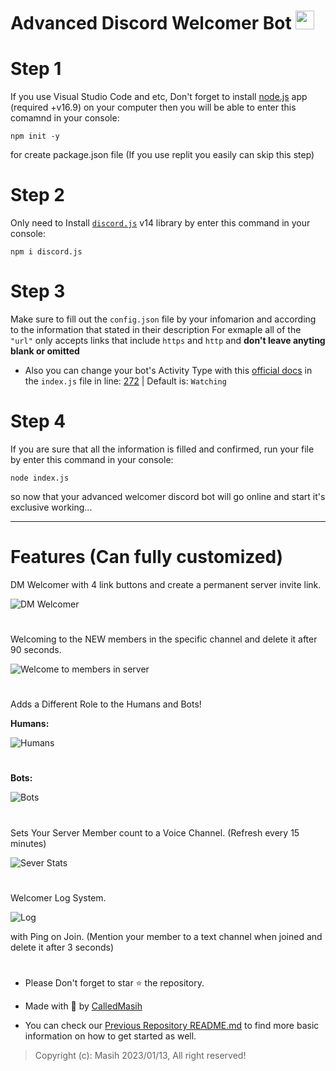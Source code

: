 # Advanced Discord Welcomer Bot <img src="https://raw.githubusercontent.com/MartinHeinz/MartinHeinz/master/wave.gif" width="30px">

# Step 1
If you use Visual Studio Code and etc, Don't forget to install [node.js](https://nodejs.org/en/download) app (required +v16.9) on your computer then you will be able to enter this comamnd in your console:
```
npm init -y
```
for create package.json file (If you use replit you easily can skip this step)
# Step 2
Only need to Install [`discord.js`](https://www.npmjs.com/package/discord.js) v14 library by enter this command in your console:
```
npm i discord.js
```
# Step 3
Make sure to fill out the `config.json` file by your infomarion and according to the information that stated in their description
For exmaple all of the `"url"` only accepts links that include `https` and `http` and **don't leave anyting blank or omitted**
- Also you can change your bot's Activity Type with this [official docs](https://discord-api-types.dev/api/discord-api-types-v10/enum/ActivityType) in the `index.js` file in line: [272](https://github.com/Masihdeveloper/Advanced-Welcomer-Bot/blob/main/index.js#L272) | Default is: `Watching`

# Step 4
If you are sure that all the information is filled and confirmed, run your file by enter this command in your console:
```
node index.js
```
so now that your advanced welcomer discord bot will go online and start it's exclusive working...
<hr>

# Features (Can fully customized)

DM Welcomer with 4 link buttons and create a permanent server invite link.

![DM Welcomer](https://github.com/Masihdeveloper/Advanced-Welcomer-Bot/assets/100484009/ffec9b5e-7840-42f3-ac5b-d4ef7f43e731)

#
Welcoming to the NEW members in the specific channel and delete it after 90 seconds.

![Welcome to members in server](https://github.com/Masihdeveloper/Advanced-Welcomer-Bot/assets/100484009/3f785634-68f5-46e2-932d-8035a13f47f7)
#

Adds a Different Role to the Humans and Bots!


**Humans:**

![Humans](https://github.com/Masihdeveloper/Advanced-Welcomer-Bot/assets/100484009/7e51397b-9fc4-40db-b901-bdc8d859da5d)


#
**Bots:**

![Bots](https://github.com/Masihdeveloper/Advanced-Welcomer-Bot/assets/100484009/095ddf03-f9ce-4d86-b7e2-52f15998ba9e)



#
Sets Your Server Member count to a Voice Channel. (Refresh every 15 minutes)

![Sever Stats](https://github.com/Masihdeveloper/Advanced-Welcomer-Bot/assets/100484009/f075e2f4-9c07-41e1-af98-a527975ee893)

#
Welcomer Log System.

![Log](https://github.com/Masihdeveloper/Advanced-Welcomer-Bot/assets/100484009/eca6163e-f183-4344-9501-705895837ddf)


with Ping on Join. (Mention your member to a text channel when joined and delete it after 3 seconds)
# 

- Please Don't forget to star ⭐ the repository.

- Made with 🤍 by [CalledMasih](https://discord.com/users/901765485341859911
)

- You can check our [Previous Repository README.md](https://github.com/CalledMasih/Creating-Discord-Bot/edit/main/README.md) to find more basic information on how to get started as well.

> Copyright (c): Masih 2023/01/13, All right reserved!

